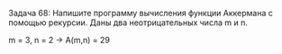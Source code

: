 Задача 68: Напишите программу вычисления функции Аккермана с помощью
рекурсии. Даны два неотрицательных числа m и n.

m = 3, n = 2 -> A(m,n) = 29
